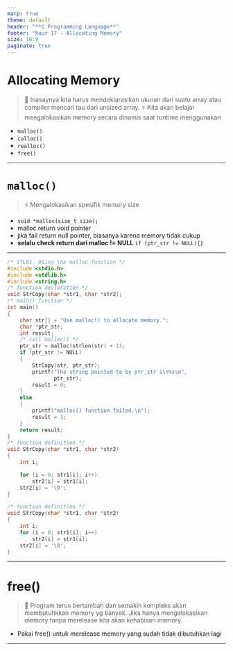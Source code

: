 ```yaml
---
marp: true
theme: default
header: "**C Programming Language**"
footer: "hour 17 - Allocating Memory"
size: 16:9
paginate: true
---
```


# Allocating Memory

> :brain: biasaynya kita harus mendeklarasikan ukuran dari suatu array atau compiler mencari tau dari unsized array.
> :zap: Kita akan belajar mengalokasikan memory secara dinamis saat runtime menggunakan

- `malloc()`
- `calloc()`
- `realloc()`
- `free()`

---

# `malloc()`

> :zap: Mengalokasikan spesifik memory size

- `void *malloc(size_t size);`
- malloc return void pointer
- jika fail return null pointer, biasanya karena memory tidak cukup
- **selalu check return dari malloc != NULL**
  `if (ptr_str != NULL){}`

---

```c
/* 17L01. Using the malloc function */
#include <stdio.h>
#include <stdlib.h>
#include <string.h>
/* function declaration */
void StrCopy(char *str1, char *str2);
/* main() function */
int main()
{
    char str[] = "Use malloc() to allocate memory.";
    char *ptr_str;
    int result;
    /* call malloc() */
    ptr_str = malloc(strlen(str) + 1);
    if (ptr_str != NULL)
    {
        StrCopy(str, ptr_str);
        printf("The string pointed to by ptr_str i\n%s\n",
               ptr_str);
        result = 0;
    }
    else
    {
        printf("malloc() function failed.\n");
        result = 1;
    }
    return result;
}
/* function definition */
void StrCopy(char *str1, char *str2)
{
    int i;

    for (i = 0; str1[i]; i++)
        str2[i] = str1[i];
    str2[i] = '\0';
}

/* function definition */
void StrCopy(char *str1, char *str2)
{
    int i;
    for (i = 0; str1[i]; i++)
        str2[i] = str1[i];
    str2[i] = '\0';
}
```

---

# free()

> :brain: Program terus bertambah dan semakin kompleks akan membutuhkkan memory yg banyak. Jika hanya mengalokasikan memory tanpa merelease kita akan kehabisan memory.

- Pakai free() untuk merelease memory yang sudah tidak dibutuhkan lagi

---
